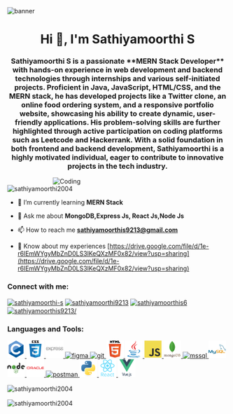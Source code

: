
<img align="top" alt="banner" width="400" src="https://miro.medium.com/v2/resize:fit:1400/1*yw0TnheAGN-LPneDaTlaxw.gif">

<h1 align="center">Hi 👋, I'm Sathiyamoorthi S</h1>
<h3 align="center">Sathiyamoorthi S is a passionate **MERN Stack Developer** with hands-on experience in web development and backend technologies through internships and various self-initiated projects. Proficient in Java, JavaScript, HTML/CSS, and the MERN stack, he has developed projects like a Twitter clone, an online food ordering system, and a responsive portfolio website, showcasing his ability to create dynamic, user-friendly applications. His problem-solving skills are further highlighted through active participation on coding platforms such as Leetcode and Hackerrank. With a solid foundation in both frontend and backend development, Sathiyamoorthi is a highly motivated individual, eager to contribute to innovative projects in the tech industry.</h3>
<img align="right" alt="Coding" width="400" src="https://i.pinimg.com/originals/d4/81/f3/d481f3c72e283309071f79e01b05c06d.gif">

<p align="left"> <img src="https://komarev.com/ghpvc/?username=sathiyamoorthi2004&label=Profile%20views&color=0e75b6&style=flat" alt="sathiyamoorthi2004" /> </p>

- 🌱 I’m currently learning **MERN Stack**

- 💬 Ask me about **MongoDB,Express Js, React Js,Node Js**

- 📫 How to reach me **sathiyamoorthis9213@gmail.com**

- 📄 Know about my experiences [https://drive.google.com/file/d/1e-r6lEmWYgyMbZnD0LS3lKeQXzMF0x82/view?usp=sharing](https://drive.google.com/file/d/1e-r6lEmWYgyMbZnD0LS3lKeQXzMF0x82/view?usp=sharing)

<h3 align="left">Connect with me:</h3>
<p align="left">
<a href="https://linkedin.com/in/sathiyamoorthi-s" target="blank"><img align="center" src="https://raw.githubusercontent.com/rahuldkjain/github-profile-readme-generator/master/src/images/icons/Social/linked-in-alt.svg" alt="sathiyamoorthi-s" height="30" width="40" /></a>
<a href="https://instagram.com/sathiyamoorthi9213" target="blank"><img align="center" src="https://raw.githubusercontent.com/rahuldkjain/github-profile-readme-generator/master/src/images/icons/Social/instagram.svg" alt="sathiyamoorthi9213" height="30" width="40" /></a>
<a href="https://www.hackerrank.com/sathiyamoorthis6" target="blank"><img align="center" src="https://raw.githubusercontent.com/rahuldkjain/github-profile-readme-generator/master/src/images/icons/Social/hackerrank.svg" alt="sathiyamoorthis6" height="30" width="40" /></a>
<a href="https://www.leetcode.com/sathiyamoorthis9213/" target="blank"><img align="center" src="https://raw.githubusercontent.com/rahuldkjain/github-profile-readme-generator/master/src/images/icons/Social/leet-code.svg" alt="sathiyamoorthis9213/" height="30" width="40" /></a>
</p>

<h3 align="left">Languages and Tools:</h3>
<p align="left"> <a href="https://www.cprogramming.com/" target="_blank" rel="noreferrer"> <img src="https://raw.githubusercontent.com/devicons/devicon/master/icons/c/c-original.svg" alt="c" width="40" height="40"/> </a> <a href="https://www.w3schools.com/css/" target="_blank" rel="noreferrer"> <img src="https://raw.githubusercontent.com/devicons/devicon/master/icons/css3/css3-original-wordmark.svg" alt="css3" width="40" height="40"/> </a> <a href="https://expressjs.com" target="_blank" rel="noreferrer"> <img src="https://raw.githubusercontent.com/devicons/devicon/master/icons/express/express-original-wordmark.svg" alt="express" width="40" height="40"/> </a> <a href="https://www.figma.com/" target="_blank" rel="noreferrer"> <img src="https://www.vectorlogo.zone/logos/figma/figma-icon.svg" alt="figma" width="40" height="40"/> </a> <a href="https://git-scm.com/" target="_blank" rel="noreferrer"> <img src="https://www.vectorlogo.zone/logos/git-scm/git-scm-icon.svg" alt="git" width="40" height="40"/> </a> <a href="https://www.w3.org/html/" target="_blank" rel="noreferrer"> <img src="https://raw.githubusercontent.com/devicons/devicon/master/icons/html5/html5-original-wordmark.svg" alt="html5" width="40" height="40"/> </a> <a href="https://www.java.com" target="_blank" rel="noreferrer"> <img src="https://raw.githubusercontent.com/devicons/devicon/master/icons/java/java-original.svg" alt="java" width="40" height="40"/> </a> <a href="https://developer.mozilla.org/en-US/docs/Web/JavaScript" target="_blank" rel="noreferrer"> <img src="https://raw.githubusercontent.com/devicons/devicon/master/icons/javascript/javascript-original.svg" alt="javascript" width="40" height="40"/> </a> <a href="https://www.mongodb.com/" target="_blank" rel="noreferrer"> <img src="https://raw.githubusercontent.com/devicons/devicon/master/icons/mongodb/mongodb-original-wordmark.svg" alt="mongodb" width="40" height="40"/> </a> <a href="https://www.microsoft.com/en-us/sql-server" target="_blank" rel="noreferrer"> <img src="https://www.svgrepo.com/show/303229/microsoft-sql-server-logo.svg" alt="mssql" width="40" height="40"/> </a> <a href="https://www.mysql.com/" target="_blank" rel="noreferrer"> <img src="https://raw.githubusercontent.com/devicons/devicon/master/icons/mysql/mysql-original-wordmark.svg" alt="mysql" width="40" height="40"/> </a> <a href="https://nodejs.org" target="_blank" rel="noreferrer"> <img src="https://raw.githubusercontent.com/devicons/devicon/master/icons/nodejs/nodejs-original-wordmark.svg" alt="nodejs" width="40" height="40"/> </a> <a href="https://www.oracle.com/" target="_blank" rel="noreferrer"> <img src="https://raw.githubusercontent.com/devicons/devicon/master/icons/oracle/oracle-original.svg" alt="oracle" width="40" height="40"/> </a> <a href="https://postman.com" target="_blank" rel="noreferrer"> <img src="https://www.vectorlogo.zone/logos/getpostman/getpostman-icon.svg" alt="postman" width="40" height="40"/> </a> <a href="https://www.python.org" target="_blank" rel="noreferrer"> <img src="https://raw.githubusercontent.com/devicons/devicon/master/icons/python/python-original.svg" alt="python" width="40" height="40"/> </a> <a href="https://reactjs.org/" target="_blank" rel="noreferrer"> <img src="https://raw.githubusercontent.com/devicons/devicon/master/icons/react/react-original-wordmark.svg" alt="react" width="40" height="40"/> </a> <a href="https://vuejs.org/" target="_blank" rel="noreferrer"> <img src="https://raw.githubusercontent.com/devicons/devicon/master/icons/vuejs/vuejs-original-wordmark.svg" alt="vuejs" width="40" height="40"/> </a> </p>

<p><img align="center" src="https://github-readme-stats.vercel.app/api/top-langs?username=sathiyamoorthi2004&show_icons=true&locale=en&layout=compact" alt="sathiyamoorthi2004" /></p>

<p><img align="center" src="https://github-readme-streak-stats.herokuapp.com/?user=sathiyamoorthi2004&" alt="sathiyamoorthi2004" /></p>
